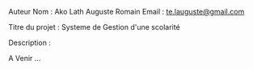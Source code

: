 Auteur 
    Nom : Ako Lath Auguste Romain
    Email : te.lauguste@gmail.com

Titre du projet : Systeme de Gestion d'une scolarité

Description : 

A Venir ...